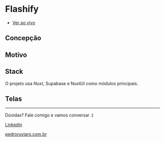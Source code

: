 # Flashify

- [Ver ao vivo](https://flashify.pedroruviaro.com.br/)

## Concepção

## Motivo

## Stack

O projeto usa Nuxt, Supabase e NuxtUI como módulos principais.

## Telas

---

Dúvidas? Fale comigo e vamos conversar :)

[Linkedin](https://www.linkedin.com/in/pedroruviaro/)

[pedroruviaro.com.br](https://pedroruviaro.com.br/)
